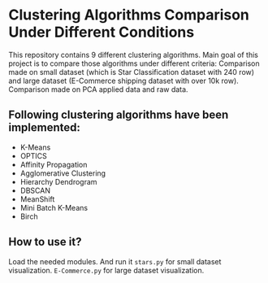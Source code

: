 # Clustering Algorithms Comparison Under Different Conditions
 This repository contains 9 different clustering algorithms. Main goal of this project is to compare those algorithms under different criteria:
 Comparison made on small dataset (which is Star Classification dataset with 240 row) and large dataset (E-Commerce shipping dataset with over 10k row).
 Comparison made on PCA applied data and raw data.
 
 ## Following clustering algorithms have been implemented:
 - K-Means
 - OPTICS
 - Affinity Propagation
 - Agglomerative Clustering
 - Hierarchy Dendrogram
 - DBSCAN
 - MeanShift
 - Mini Batch K-Means
 - Birch

 
 ## How to use it?
 Load the needed modules. And run it `stars.py` for small dataset visualization. `E-Commerce.py` for large dataset visualization.
 
